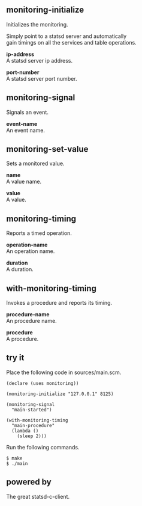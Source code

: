 monitoring-initialize
---------------------
Initializes the monitoring.

Simply point to a statsd server and automatically  
gain timings on all the services and table operations.

__ip-address__  
A statsd server ip address.

__port-number__  
A statsd server port number.

monitoring-signal
-----------------
Signals an event.

__event-name__  
An event name.

monitoring-set-value
--------------------
Sets a monitored value.

__name__  
A value name.

__value__  
A value.

monitoring-timing
-----------------
Reports a timed operation.

__operation-name__  
An operation name.

__duration__  
A duration.

with-monitoring-timing
----------------------
Invokes a procedure and reports its timing.

__procedure-name__  
An procedure name.

__procedure__  
A procedure.

try it
------
Place the following code in sources/main.scm.

    (declare (uses monitoring))

    (monitoring-initialize "127.0.0.1" 8125)

    (monitoring-signal
      "main-started")

    (with-monitoring-timing
      "main-procedure"
      (lambda ()
        (sleep 2)))

Run the following commands.

    $ make
    $ ./main

powered by
----------
The great statsd-c-client.
